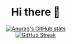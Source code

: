 <div align="center">
  <h1>Hi there 👋</h1>
  
  [![Anurag's GitHub stats](https://github-readme-stats.vercel.app/api?username=sebafudi&theme=gruvbox&hide_border=true&show_icons=true)](https://github.com/anuraghazra/github-readme-stats)
  <br />
  [![GitHub Streak](https://github-readme-streak-stats.herokuapp.com?user=sebafudi&theme=gruvbox&hide_border=true)](https://git.io/streak-stats)
  
 </div>
